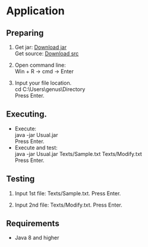 # Application
## Preparing
1. Get jar: [Download jar](https://minhaskamal.github.io/DownGit/#/home?url=https://github.com/Alexxx180/Genus/tree/main/Level%201/Result)  
Get source: [Download src](https://minhaskamal.github.io/DownGit/#/home?url=https://github.com/Alexxx180/Genus/tree/main/Level%201/Usual)

2. Open command line:  
Win + R -> cmd -> Enter

3. Input your file location.  
cd C:\Users\genus\Directory  
Press Enter.

## Executing.  
  
* Execute:  
java -jar Usual.jar  
Press Enter.  
* Execute and test:  
java -jar Usual.jar Texts/Sample.txt Texts/Modify.txt  
Press Enter.  

## Testing

1. Input 1st file: Texts/Sample.txt. Press Enter.

2. Input 2nd file: Texts/Modify.txt. Press Enter.

## Requirements
* Java 8 and higher